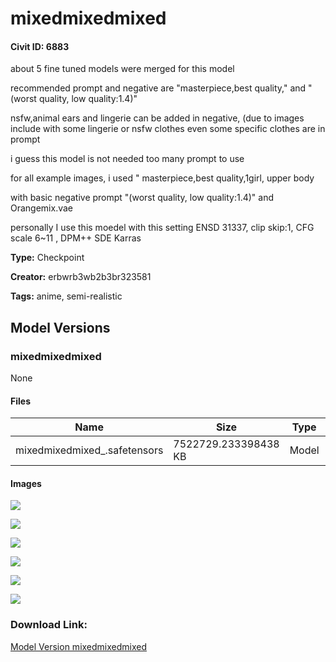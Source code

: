 # mixedmixedmixed

#### Civit ID: 6883

<p>about 5 fine tuned models were merged for this model</p><p>recommended prompt and negative are "masterpiece,best quality," and "(worst quality, low quality:1.4)"</p><p>nsfw,animal ears and lingerie can be added in negative, (due to images include with some lingerie or nsfw clothes even some specific clothes are in prompt</p><p>i guess this model is not needed too many prompt to use</p><p>for all example images, i used " masterpiece,best quality,1girl, upper body</p><p>with basic negative prompt "(worst quality, low quality:1.4)" and Orangemix.vae</p><p>personally I use this moedel with this setting ENSD 31337,  clip skip:1, CFG scale 6~11 , DPM++ SDE Karras </p><p></p>

**Type:** Checkpoint

**Creator:** erbwrb3wb2b3br323581

**Tags:** anime, semi-realistic

## Model Versions

### mixedmixedmixed

None

#### Files

| Name | Size | Type | Format | Download Url | AutoV1 | AutoV2 | SHA256 | CRC32 | BLAKE3 |
| --- | --- | --- | --- | --- | --- | --- | --- | --- | --- |
| mixedmixedmixed_.safetensors | 7522729.233398438 KB | Model | SafeTensor | https://civitai.com/api/download/models/8088 | 813B54BC | 0469912235 | 04699122359BA68BF4F0BA156D5DDEBE46440F238E0AB5C21D697BD77E232994 | 893806A4 | 43755A7D4D7B3F0D62CC413C6CD4C6895767AA0853550AC50AB51ECCDFC744B3 |

#### Images

<p><img src="https://image.civitai.com/xG1nkqKTMzGDvpLrqFT7WA/3e52ccf7-b479-4056-db0a-341b2d2d7d00/width=450/76265.jpeg" /></p>

<p><img src="https://image.civitai.com/xG1nkqKTMzGDvpLrqFT7WA/ce265b3c-8ce6-495a-1fef-535432279800/width=450/76270.jpeg" /></p>

<p><img src="https://image.civitai.com/xG1nkqKTMzGDvpLrqFT7WA/9eef678f-fb3e-4700-9e51-7e1af277c500/width=450/76269.jpeg" /></p>

<p><img src="https://image.civitai.com/xG1nkqKTMzGDvpLrqFT7WA/1635a6d7-950b-401d-af18-9e5d469eec00/width=450/76268.jpeg" /></p>

<p><img src="https://image.civitai.com/xG1nkqKTMzGDvpLrqFT7WA/a0c01d1b-c096-4def-3c0c-510fc362e800/width=450/76267.jpeg" /></p>

<p><img src="https://image.civitai.com/xG1nkqKTMzGDvpLrqFT7WA/f2a54ff5-30e5-4c03-f9d6-652612e37a00/width=450/76266.jpeg" /></p>

### Download Link:

[Model Version mixedmixedmixed](https://civitai.com/api/download/models/8088)


